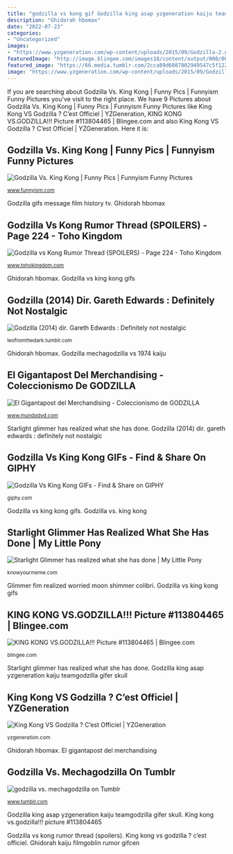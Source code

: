 ```yaml
---
title: "godzilla vs kong gif Godzilla king asap yzgeneration kaiju teamgodzilla gifer skull"
description: "Ghidorah hbomax"
date: "2022-07-23"
categories:
- "Uncategorized"
images:
- "https://www.yzgeneration.com/wp-content/uploads/2015/09/Godzilla-2.gif"
featuredImage: "http://image.blingee.com/images18/content/output/000/000/000/6c8/648130961_2013990.gif"
featured_image: "https://66.media.tumblr.com/2cca89d6087802949547c5f1228587c7/tumblr_ps96qsVK2w1rsgw6y_500.gif"
image: "https://www.yzgeneration.com/wp-content/uploads/2015/09/Godzilla-2.gif"
---
```


If you are searching about Godzilla Vs. King Kong | Funny Pics | Funnyism Funny Pictures you've visit to the right place. We have 9 Pictures about Godzilla Vs. King Kong | Funny Pics | Funnyism Funny Pictures like King Kong VS Godzilla ? C’est Officiel | YZGeneration, KING KONG VS.GODZILLA!!! Picture #113804465 | Blingee.com and also King Kong VS Godzilla ? C’est Officiel | YZGeneration. Here it is:

## Godzilla Vs. King Kong | Funny Pics | Funnyism Funny Pictures

![Godzilla Vs. King Kong | Funny Pics | Funnyism Funny Pictures](http://cdn.funnyisms.com/e0c643a3-9239-4d7c-88f4-f6ad542534d8.gif "Ghidorah hbomax")

<small>www.funnyism.com</small>

Godzilla gifs message film history tv. Ghidorah hbomax

## Godzilla Vs Kong Rumor Thread (SPOILERS) - Page 224 - Toho Kingdom

![Godzilla vs Kong Rumor Thread (SPOILERS) - Page 224 - Toho Kingdom](https://steamuserimages-a.akamaihd.net/ugc/791991207704429567/D74DAC50F50006996C19FF6E841F19E5A0F502F8/ "King kong vs.godzilla!!! picture #113804465")

<small>www.tohokingdom.com</small>

Ghidorah hbomax. Godzilla vs king kong gifs

## Godzilla (2014) Dir. Gareth Edwards : Definitely Not Nostalgic

![Godzilla (2014) dir. Gareth Edwards : Definitely not nostalgic](https://64.media.tumblr.com/a6f66e8ddbbb44c69e4c1366771ba377/tumblr_pf9kdcmgrT1s9xw57o1_500.gifv "Godzilla vs. king kong")

<small>leofromthedark.tumblr.com</small>

Ghidorah hbomax. Godzilla mechagodzilla vs 1974 kaiju

## El Gigantapost Del Merchandising - Coleccionismo De GODZILLA

![El Gigantapost del Merchandising - Coleccionismo de GODZILLA](http://37.media.tumblr.com/aeadd8c6abf2914b70a698c092ec3c4d/tumblr_n5gqc7rPS01qcga5ro1_500.gif "Ghidorah hbomax")

<small>www.mundodvd.com</small>

Starlight glimmer has realized what she has done. Godzilla (2014) dir. gareth edwards : definitely not nostalgic

## Godzilla Vs King Kong GIFs - Find &amp; Share On GIPHY

![Godzilla Vs King Kong GIFs - Find &amp; Share on GIPHY](https://media0.giphy.com/media/aMpHKexJyReuFBAGhY/200.gif?cid=790b761116sf9d72chymk9o81u7av3qtcg1e5a2203vgkdkt&amp;rid=200.gif&amp;ct=g "Godzilla vs. king kong")

<small>giphy.com</small>

Godzilla vs king kong gifs. Godzilla vs. king kong

## Starlight Glimmer Has Realized What She Has Done | My Little Pony

![Starlight Glimmer has realized what she has done | My Little Pony](https://i.kym-cdn.com/photos/images/original/001/047/389/7df.gif "Ghidorah hbomax")

<small>knowyourmeme.com</small>

Glimmer fim realized worried moon shimmer colibri. Godzilla vs king kong gifs

## KING KONG VS.GODZILLA!!! Picture #113804465 | Blingee.com

![KING KONG VS.GODZILLA!!! Picture #113804465 | Blingee.com](http://image.blingee.com/images18/content/output/000/000/000/6c8/648130961_2013990.gif "Starlight glimmer has realized what she has done")

<small>blingee.com</small>

Starlight glimmer has realized what she has done. Godzilla king asap yzgeneration kaiju teamgodzilla gifer skull

## King Kong VS Godzilla ? C’est Officiel | YZGeneration

![King Kong VS Godzilla ? C’est Officiel | YZGeneration](https://www.yzgeneration.com/wp-content/uploads/2015/09/Godzilla-2.gif "Godzilla (2014) dir. gareth edwards : definitely not nostalgic")

<small>yzgeneration.com</small>

Ghidorah hbomax. El gigantapost del merchandising

## Godzilla Vs. Mechagodzilla On Tumblr

![godzilla vs. mechagodzilla on Tumblr](https://66.media.tumblr.com/2cca89d6087802949547c5f1228587c7/tumblr_ps96qsVK2w1rsgw6y_500.gif "Godzilla (2014) dir. gareth edwards : definitely not nostalgic")

<small>www.tumblr.com</small>

Godzilla king asap yzgeneration kaiju teamgodzilla gifer skull. King kong vs.godzilla!!! picture #113804465

Godzilla vs kong rumor thread (spoilers). King kong vs godzilla ? c’est officiel. Ghidorah kaiju filmgoblin rumor gifcen
